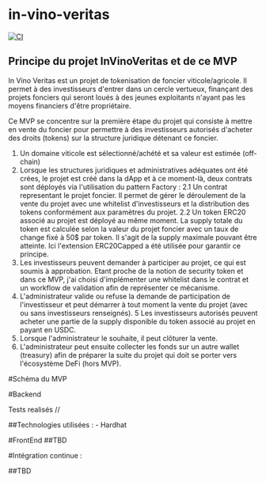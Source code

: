 # in-vino-veritas

[![CI](https://github.com/fr4nckr/in-vino-veritas/actions/workflows/workflow.yml/badge.svg)](https://github.com/fr4nckr/in-vino-veritas/actions/workflows/workflow.yml)


## Principe du projet InVinoVeritas et de ce MVP

In Vino Veritas est un projet de tokenisation de foncier viticole/agricole. Il permet à des investisseurs d'entrer dans un cercle vertueux, finançant des projets fonciers qui seront loués à des jeunes exploitants n'ayant pas les moyens financiers d'être propriétaire.

Ce MVP se concentre sur la première étape du projet qui consiste à mettre en vente du foncier pour permettre à des investisseurs autorisés d'acheter des droits (tokens) sur la structure juridique détenant ce foncier.

1. Un domaine viticole est sélectionné/achété et sa valeur est estimée (off-chain)
2. Lorsque les structures juridiques et administratives adéquates ont été crées, le projet est créé dans la dApp et à ce moment-là, deux contrats sont déployés via l'utilisation du pattern Factory : 
    2.1 Un contrat representant le projet foncier. Il permet  de gérer le déroulement de la vente du projet avec une whitelist d'investisseurs et la distribution des tokens conformément aux paramètres du projet. 
    2.2 Un token ERC20 associé au projet est déployé au même moment. La supply totale du token est calculée selon la valeur du projet foncier avec un taux de change fixé à 50$ par token. Il s'agit de la supply maximale pouvant être atteinte. Ici l'extension ERC20Capped a été utilisée pour garantir ce principe.
3. Les investisseurs peuvent demander à participer au projet, ce qui est soumis à approbation. Etant proche de la notion de security token et dans ce MVP, j'ai choisi d'implémenter une whitelist dans le contrat et un workflow de validation afin de représenter ce mécanisme. 
4. L'administrateur valide ou refuse la demande de participation de l'investisseur et peut démarrer à tout moment la vente du projet (avec ou sans investisseurs renseignés). 
5  Les investisseurs autorisés peuvent acheter une partie de la supply disponible du token associé au projet en payant en USDC. 
5. Lorsque l'administrateur le souhaite, il peut clôturer la vente.  
6. L'administrateur peut ensuite collecter les fonds sur un autre wallet (treasury) afin de préparer la suite du projet qui doit se porter vers l'écosystème DeFi (hors MVP).

#Schéma du MVP 


#Backend 

Tests realisés 
//

##Technologies utilisées : 
    - Hardhat 


#FrontEnd
##TBD

#Intégration continue : 

##TBD